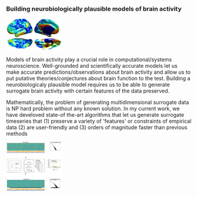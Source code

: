 ### Building neurobiologically plausible models of brain activity

<img src="brain.png" width="150">

Models of brain activity play a crucial role in computational/systems neuroscience. Well-grounded and scientifically accurate models let us make accurate predictions/observations about brain activity and allow us to put putative theories/conjectures about brain function to the test. Building a neurobiologicaly plausible model requires us to be able to generate surrogate brain activity with certain features of the data preserved.  

Mathematically, the problem of generating multidimensional surrogate data is NP hard problem without any known solution. In my current work, we have develoved state-of the-art algorithms that let us generate surrogate timeseries that (1) preserve a variety of 'features' or constraints of empirical data (2) are user-friendly and (3) orders of magnitude faster than previous methods

<img src="nullspace.png" width="150">
